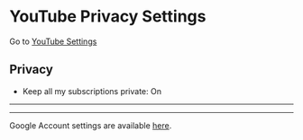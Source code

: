 # YouTube Privacy Settings

Go to [YouTube Settings](https://www.youtube.com/account)

## Privacy
- Keep all my subscriptions private: On


---
---


Google Account settings are available [here](https://github.com/StellarSand/privacy-settings/blob/main/Privacy%20Settings/Google-Account.md).